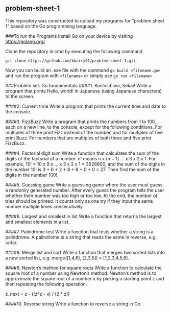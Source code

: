 ## problem-sheet-1

This repository was constructed to upload my programs for "problem sheet 1" based on the Go programming language.

###To run the Programs
Install Go on your device by visiting https://golang.org/

Clone the repository in cmd by executing the following command 

```git clone https://github.com/kbarry91/problem-sheet-1.git```

Now you can build an .exe file with the command
```go build <filename.go> ```
and run the program with
```<filename>``` 
or simply use
```go run <filename>```

###Problem set: Go fundamentals
####1. Kon’nichiwa, Sekai!
Write a program that prints Hello, world! in Japanese (using Japanese characters) to the screen.

####2. Current time
Write a program that prints the current time and date to the console.

####3. FizzBuzz
Write a program that prints the numbers from 1 to 100, each on a new line, to the console, except for the following conditions. For multiples of three print Fizz instead of the number, and for multiples of five print Buzz. For numbers that are multiples of both three and five print FizzBuzz.

####4. Factorial digit sum
Write a function that calculates the sum of the digits of the factorial of a number. n! means n x (n − 1) ... x 3 x 2 x 1. For example, 10! = 10 x 9 x ... x 3 x 2 x 1 = 3628800, and the sum of the digits in the number 10! is 3 + 6 + 2 + 8 + 8 + 0 + 0 = 27. Then find the sum of the digits in the number 100!.

####5. Guessing game
Write a guessing game where the user must guess a randomly generated number. After every guess the program tells the user whether their number was too high or too low. At the end, the number of tries should be printed. It counts only as one try if they input the same number multiple times consecutively.

####6. Largest and smallest in list
Write a function that returns the largest and smallest elements in a list.

####7. Palindrome test
Write a function that tests whether a string is a palindrome. A palindrome is a string that reads the same in reverse, e.g. radar.

####8. Merge list and sort
Write a function that merges two sorted lists into a new sorted list, e.g. merge([1,4,6], [2,3,5]) = [1,2,3,4,5,6].

####9. Newton’s method for square roots
Write a function to calculate the square root of a number using Newton’s method. Newton’s method is to approximate the square root of a number x by picking a starting point z and then repeating the following operation.

z_next = z - ((z*z - x) / (2 * z))

####10. Reverse string
Write a function to reverse a string in Go.
